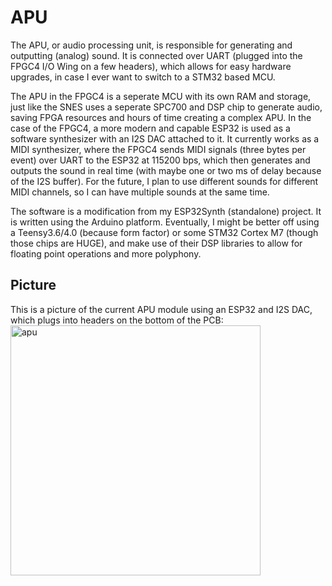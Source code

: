 # APU
The APU, or audio processing unit, is responsible for generating and outputting (analog) sound. It is connected over UART (plugged into the FPGC4 I/O Wing on a few headers), which allows for easy hardware upgrades, in case I ever want to switch to a STM32 based MCU.

The APU in the FPGC4 is a seperate MCU with its own RAM and storage, just like the SNES uses a seperate SPC700 and DSP chip to generate audio, saving FPGA resources and hours of time creating a complex APU. In the case of the FPGC4, a more modern and capable ESP32 is used as a software synthesizer with an I2S DAC attached to it. It currently works as a MIDI synthesizer, where the FPGC4 sends MIDI signals (three bytes per event) over UART to the ESP32 at 115200 bps, which then generates and outputs the sound in real time (with maybe one or two ms of delay because of the I2S buffer). For the future, I plan to use different sounds for different MIDI channels, so I can have multiple sounds at the same time.

The software is a modification from my ESP32Synth (standalone) project. It is written using the Arduino platform. Eventually, I might be better off using a Teensy3.6/4.0 (because form factor) or some STM32 Cortex M7 (though those chips are HUGE), and make use of their DSP libraries to allow for floating point operations and more polyphony.

## Picture
This is a picture of the current APU module using an ESP32 and I2S DAC, which plugs into headers on the bottom of the PCB:
<br>
<img src="../images/apu.jpg" alt="apu" width="400"/>